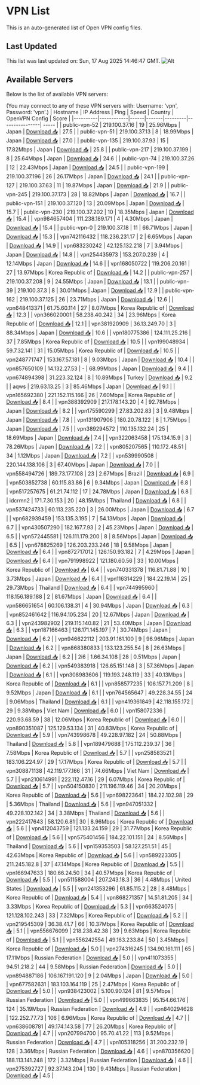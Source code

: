 # VPN List

This is an auto-generated list of Open VPN config files.

## Last Updated

This list was last updated on: Sun, 17 Aug 2025 14:46:47 GMT.
![Alt](https://repobeats.axiom.co/api/embed/186b98318ef1479477931607c1ad7d823f12451f.svg "Repobeats analytics image")

## Available Servers

Below is the list of available VPN servers:

(You may connect to any of these VPN servers with: Username: 'vpn', Password: 'vpn'.)
| Hostname | IP Address | Ping | Speed | Country | OpenVPN Config | Score |
|----------|------------|------|-------|---------|----------------| ----- |
| public-vpn-52 | 219.100.37.16 | 19 | 25.96Mbps | Japan | [Download 📥](./configs/server_0_JP.ovpn) | 27.5 |
| public-vpn-51 | 219.100.37.13 | 8 | 18.99Mbps | Japan | [Download 📥](./configs/server_1_JP.ovpn) | 27.0 |
| public-vpn-135 | 219.100.37.93 | 15 | 17.82Mbps | Japan | [Download 📥](./configs/server_2_JP.ovpn) | 25.8 |
| public-vpn-217 | 219.100.37.199 | 8 | 25.64Mbps | Japan | [Download 📥](./configs/server_3_JP.ovpn) | 24.6 |
| public-vpn-74 | 219.100.37.26 | 12 | 22.43Mbps | Japan | [Download 📥](./configs/server_4_JP.ovpn) | 24.5 |
| public-vpn-199 | 219.100.37.196 | 26 | 26.17Mbps | Japan | [Download 📥](./configs/server_5_JP.ovpn) | 24.1 |
| public-vpn-127 | 219.100.37.63 | 11 | 19.87Mbps | Japan | [Download 📥](./configs/server_6_JP.ovpn) | 21.9 |
| public-vpn-245 | 219.100.37.173 | 28 | 18.82Mbps | Japan | [Download 📥](./configs/server_7_JP.ovpn) | 16.7 |
| public-vpn-151 | 219.100.37.120 | 13 | 20.09Mbps | Japan | [Download 📥](./configs/server_8_JP.ovpn) | 15.7 |
| public-vpn-230 | 219.100.37.202 | 10 | 18.35Mbps | Japan | [Download 📥](./configs/server_9_JP.ovpn) | 15.4 |
| vpn984657404 | 111.238.189.171 | 4 | 4.30Mbps | Japan | [Download 📥](./configs/server_10_JP.ovpn) | 15.4 |
| public-vpn-0 | 219.100.37.18 | 11 | 66.71Mbps | Japan | [Download 📥](./configs/server_11_JP.ovpn) | 15.3 |
| vpn742116432 | 118.236.231.17 | 2 | 6.65Mbps | Japan | [Download 📥](./configs/server_12_JP.ovpn) | 14.9 |
| vpn683230242 | 42.125.132.218 | 7 | 3.94Mbps | Japan | [Download 📥](./configs/server_13_JP.ovpn) | 14.8 |
| vpn254435973 | 153.207.0.239 | 4 | 12.14Mbps | Japan | [Download 📥](./configs/server_14_JP.ovpn) | 14.6 |
| vpn168050722 | 119.206.20.161 | 27 | 13.97Mbps | Korea Republic of | [Download 📥](./configs/server_15_KR.ovpn) | 14.2 |
| public-vpn-257 | 219.100.37.208 | 9 | 24.55Mbps | Japan | [Download 📥](./configs/server_16_JP.ovpn) | 13.1 |
| public-vpn-39 | 219.100.37.3 | 8 | 30.01Mbps | Japan | [Download 📥](./configs/server_17_JP.ovpn) | 12.9 |
| public-vpn-162 | 219.100.37.125 | 26 | 23.71Mbps | Japan | [Download 📥](./configs/server_18_JP.ovpn) | 12.6 |
| vpn648413371 | 61.75.60.114 | 27 | 8.07Mbps | Korea Republic of | [Download 📥](./configs/server_19_KR.ovpn) | 12.3 |
| vpn366020001 | 58.238.40.242 | 34 | 23.96Mbps | Korea Republic of | [Download 📥](./configs/server_20_KR.ovpn) | 12.1 |
| vpn381920909 | 36.13.249.70 | 3 | 88.34Mbps | Japan | [Download 📥](./configs/server_21_JP.ovpn) | 10.6 |
| vpn180775386 | 124.111.25.216 | 37 | 7.85Mbps | Korea Republic of | [Download 📥](./configs/server_22_KR.ovpn) | 10.5 |
| vpn199048934 | 59.7.32.141 | 31 | 15.05Mbps | Korea Republic of | [Download 📥](./configs/server_23_KR.ovpn) | 10.5 |
| vpn248771747 | 153.167.57.181 | 8 | 9.03Mbps | Japan | [Download 📥](./configs/server_24_JP.ovpn) | 10.4 |
| vpn857650109 | 14.132.27.53 | - | 68.99Mbps | Japan | [Download 📥](./configs/server_25_JP.ovpn) | 9.4 |
| vpn674894398 | 31.223.32.124 | 8 | 10.89Mbps | Turkey | [Download 📥](./configs/server_26_TR.ovpn) | 9.2 |
| aqws | 219.63.13.25 | 3 | 85.46Mbps | Japan | [Download 📥](./configs/server_27_JP.ovpn) | 9.1 |
| vpn165692380 | 221.152.115.166 | 26 | 7.60Mbps | Korea Republic of | [Download 📥](./configs/server_28_KR.ovpn) | 8.4 |
| vpn388392909 | 217.178.143.20 | 4 | 92.78Mbps | Japan | [Download 📥](./configs/server_29_JP.ovpn) | 8.2 |
| vpn175590299 | 27.83.202.83 | 3 | 9.48Mbps | Japan | [Download 📥](./configs/server_30_JP.ovpn) | 7.8 |
| vpn131907906 | 180.20.78.122 | 8 | 1.75Mbps | Japan | [Download 📥](./configs/server_31_JP.ovpn) | 7.5 |
| vpn389294572 | 110.135.132.24 | 25 | 18.69Mbps | Japan | [Download 📥](./configs/server_32_JP.ovpn) | 7.4 |
| vpn322063458 | 175.134.15.9 | 3 | 78.26Mbps | Japan | [Download 📥](./configs/server_33_JP.ovpn) | 7.2 |
| vpn805207565 | 110.172.48.51 | 34 | 1.12Mbps | Japan | [Download 📥](./configs/server_34_JP.ovpn) | 7.2 |
| vpn539990508 | 220.144.138.106 | 3 | 67.40Mbps | Japan | [Download 📥](./configs/server_35_JP.ovpn) | 7.0 |
| vpn558494726 | 189.73.177.108 | 23 | 2.67Mbps | Brazil | [Download 📥](./configs/server_36_BR.ovpn) | 6.9 |
| vpn503852738 | 60.115.83.86 | 6 | 9.34Mbps | Japan | [Download 📥](./configs/server_37_JP.ovpn) | 6.8 |
| vpn517257675 | 61.21.74.112 | 17 | 24.78Mbps | Japan | [Download 📥](./configs/server_38_JP.ovpn) | 6.8 |
| idcrmn2 | 171.7.30.153 | 20 | 48.15Mbps | Thailand | [Download 📥](./configs/server_39_TH.ovpn) | 6.8 |
| vpn537424733 | 60.113.235.220 | 3 | 26.00Mbps | Japan | [Download 📥](./configs/server_40_JP.ovpn) | 6.7 |
| vpn682939459 | 153.135.3.195 | 7 | 54.13Mbps | Japan | [Download 📥](./configs/server_41_JP.ovpn) | 6.7 |
| vpn430507290 | 182.167.7.93 | 2 | 45.23Mbps | Japan | [Download 📥](./configs/server_42_JP.ovpn) | 6.5 |
| vpn572445581 | 126.111.179.200 | 8 | 8.56Mbps | Japan | [Download 📥](./configs/server_43_JP.ovpn) | 6.5 |
| vpn678825269 | 126.203.233.246 | 18 | 9.58Mbps | Japan | [Download 📥](./configs/server_44_JP.ovpn) | 6.4 |
| vpn872717012 | 126.150.93.182 | 7 | 4.29Mbps | Japan | [Download 📥](./configs/server_45_JP.ovpn) | 6.4 |
| vpn791998922 | 121.180.60.56 | 33 | 10.00Mbps | Korea Republic of | [Download 📥](./configs/server_46_KR.ovpn) | 6.4 |
| vpn740331378 | 116.81.71.88 | 10 | 3.73Mbps | Japan | [Download 📥](./configs/server_47_JP.ovpn) | 6.4 |
| vpn116314229 | 184.22.19.14 | 25 | 29.73Mbps | Thailand | [Download 📥](./configs/server_48_TH.ovpn) | 6.4 |
| vpn744995960 | 118.156.189.188 | 2 | 81.67Mbps | Japan | [Download 📥](./configs/server_49_JP.ovpn) | 6.4 |
| vpn586651654 | 60.106.138.31 | 4 | 30.94Mbps | Japan | [Download 📥](./configs/server_50_JP.ovpn) | 6.3 |
| vpn852461642 | 116.94.105.234 | 20 | 12.67Mbps | Japan | [Download 📥](./configs/server_51_JP.ovpn) | 6.3 |
| vpn243982902 | 219.115.140.82 | 21 | 53.40Mbps | Japan | [Download 📥](./configs/server_52_JP.ovpn) | 6.3 |
| vpn187166463 | 126.171.145.197 | 7 | 30.74Mbps | Japan | [Download 📥](./configs/server_53_JP.ovpn) | 6.2 |
| vpn946622112 | 203.91.161.100 | 9 | 96.96Mbps | Japan | [Download 📥](./configs/server_54_JP.ovpn) | 6.2 |
| vpn868380833 | 133.123.255.54 | 8 | 26.63Mbps | Japan | [Download 📥](./configs/server_55_JP.ovpn) | 6.2 |
| 2i6 | 1.66.34.108 | 28 | 0.51Mbps | Japan | [Download 📥](./configs/server_56_JP.ovpn) | 6.2 |
| vpn549383918 | 126.65.151.148 | 3 | 57.36Mbps | Japan | [Download 📥](./configs/server_57_JP.ovpn) | 6.1 |
| vpn308983606 | 119.193.248.119 | 33 | 40.13Mbps | Korea Republic of | [Download 📥](./configs/server_58_KR.ovpn) | 6.1 |
| vpn858577235 | 106.157.71.209 | 8 | 9.52Mbps | Japan | [Download 📥](./configs/server_59_JP.ovpn) | 6.1 |
| vpn764565647 | 49.228.34.55 | 24 | 9.06Mbps | Thailand | [Download 📥](./configs/server_60_TH.ovpn) | 6.1 |
| vpn419361849 | 42.118.155.172 | 29 | 9.38Mbps | Viet Nam | [Download 📥](./configs/server_61_VN.ovpn) | 6.0 |
| vpn158072336 | 220.93.68.59 | 38 | 12.06Mbps | Korea Republic of | [Download 📥](./configs/server_62_KR.ovpn) | 6.0 |
| vpn890351087 | 125.129.53.134 | 31 | 40.83Mbps | Korea Republic of | [Download 📥](./configs/server_63_KR.ovpn) | 5.9 |
| vpn743998678 | 49.228.97.182 | 24 | 50.88Mbps | Thailand | [Download 📥](./configs/server_64_TH.ovpn) | 5.8 |
| vpn189479688 | 175.112.239.37 | 36 | 7.58Mbps | Korea Republic of | [Download 📥](./configs/server_65_KR.ovpn) | 5.7 |
| vpn258583521 | 183.106.224.97 | 29 | 17.17Mbps | Korea Republic of | [Download 📥](./configs/server_66_KR.ovpn) | 5.7 |
| vpn308871138 | 42.119.177.166 | 31 | 74.66Mbps | Viet Nam | [Download 📥](./configs/server_67_VN.ovpn) | 5.7 |
| vpn210614991 | 222.112.47.16 | 29 | 6.07Mbps | Korea Republic of | [Download 📥](./configs/server_68_KR.ovpn) | 5.7 |
| vpn504150830 | 211.196.119.46 | 34 | 20.20Mbps | Korea Republic of | [Download 📥](./configs/server_69_KR.ovpn) | 5.6 |
| vpn698223641 | 184.22.102.98 | 29 | 5.36Mbps | Thailand | [Download 📥](./configs/server_70_TH.ovpn) | 5.6 |
| vpn947051332 | 49.228.102.142 | 34 | 3.38Mbps | Thailand | [Download 📥](./configs/server_71_TH.ovpn) | 5.6 |
| vpn222417643 | 58.120.6.81 | 30 | 8.96Mbps | Korea Republic of | [Download 📥](./configs/server_72_KR.ovpn) | 5.6 |
| vpn412043759 | 121.133.24.159 | 29 | 31.77Mbps | Korea Republic of | [Download 📥](./configs/server_73_KR.ovpn) | 5.6 |
| vpn575401456 | 184.22.101.151 | 24 | 8.56Mbps | Thailand | [Download 📥](./configs/server_74_TH.ovpn) | 5.6 |
| vpn159353503 | 58.127.251.51 | 45 | 42.63Mbps | Korea Republic of | [Download 📥](./configs/server_75_KR.ovpn) | 5.6 |
| vpn589223305 | 211.245.182.8 | 37 | 47.14Mbps | Korea Republic of | [Download 📥](./configs/server_76_KR.ovpn) | 5.5 |
| vpn166947633 | 180.66.24.50 | 34 | 40.57Mbps | Korea Republic of | [Download 📥](./configs/server_77_KR.ovpn) | 5.5 |
| vpn511588004 | 207.243.18.3 | 36 | 4.48Mbps | United States | [Download 📥](./configs/server_78_US.ovpn) | 5.5 |
| vpn241353296 | 61.85.115.2 | 28 | 8.48Mbps | Korea Republic of | [Download 📥](./configs/server_79_KR.ovpn) | 5.4 |
| vpn868271357 | 14.51.81.205 | 34 | 3.33Mbps | Korea Republic of | [Download 📥](./configs/server_80_KR.ovpn) | 5.3 |
| vpn663524075 | 121.128.102.243 | 33 | 7.32Mbps | Korea Republic of | [Download 📥](./configs/server_81_KR.ovpn) | 5.2 |
| vpn219545309 | 36.38.41.7 | 66 | 10.37Mbps | Korea Republic of | [Download 📥](./configs/server_82_KR.ovpn) | 5.1 |
| vpn556676099 | 218.238.42.38 | 39 | 9.63Mbps | Korea Republic of | [Download 📥](./configs/server_83_KR.ovpn) | 5.1 |
| vpn556242554 | 49.163.233.84 | 50 | 3.45Mbps | Korea Republic of | [Download 📥](./configs/server_84_KR.ovpn) | 5.0 |
| vpn274316245 | 134.90.161.111 | 65 | 17.11Mbps | Russian Federation | [Download 📥](./configs/server_85_RU.ovpn) | 5.0 |
| vpn411073355 | 94.51.218.2 | 44 | 9.58Mbps | Russian Federation | [Download 📥](./configs/server_86_RU.ovpn) | 5.0 |
| vpn894887186 | 106.167.191.120 | 9 | 2.04Mbps | Japan | [Download 📥](./configs/server_87_JP.ovpn) | 5.0 |
| vpn677582631 | 183.103.164.119 | 25 | 2.47Mbps | Korea Republic of | [Download 📥](./configs/server_88_KR.ovpn) | 5.0 |
| vpn938423002 | 5.100.90.124 | 81 | 9.57Mbps | Russian Federation | [Download 📥](./configs/server_89_RU.ovpn) | 5.0 |
| vpn499663835 | 95.154.66.176 | 124 | 35.19Mbps | Russian Federation | [Download 📥](./configs/server_90_RU.ovpn) | 4.9 |
| vpn840294628 | 122.252.77.73 | 106 | 6.96Mbps | Korea Republic of | [Download 📥](./configs/server_91_KR.ovpn) | 4.7 |
| vpn638608781 | 49.174.143.58 | 77 | 26.20Mbps | Korea Republic of | [Download 📥](./configs/server_92_KR.ovpn) | 4.7 |
| vpn207994700 | 95.70.41.22 | 113 | 9.52Mbps | Russian Federation | [Download 📥](./configs/server_93_RU.ovpn) | 4.7 |
| vpn105318256 | 31.200.232.19 | 128 | 3.36Mbps | Russian Federation | [Download 📥](./configs/server_94_RU.ovpn) | 4.6 |
| vpn870356620 | 188.113.141.248 | 172 | 3.32Mbps | Russian Federation | [Download 📥](./configs/server_95_RU.ovpn) | 4.6 |
| vpn275392727 | 92.37.143.204 | 130 | 9.43Mbps | Russian Federation | [Download 📥](./configs/server_96_RU.ovpn) | 4.5 |
